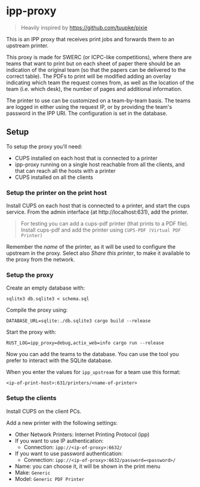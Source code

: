 # ipp-proxy

> Heavily inspired by https://github.com/tuupke/pixie

This is an IPP proxy that receives print jobs and forwards them to an upstream printer.

This proxy is made for SWERC (or ICPC-like competitions), where there are teams that want to print but on each sheet of paper there should be an indication of the original team (so that the papers can be delivered to the correct table).
The PDFs to print will be modified adding an overlay indicating which team the request comes from, as well as the location of the team (i.e. which desk), the number of pages and additional information.

The printer to use can be customized on a team-by-team basis.
The teams are logged in either using the request IP, or by providing the team's password in the IPP URI.
The configuration is set in the database.

## Setup

To setup the proxy you'll need:

- CUPS installed on each host that is connected to a printer
- ipp-proxy running on a single host reachable from all the clients, and that can reach all the hosts with a printer
- CUPS installed on all the clients

### Setup the printer on the print host

Install CUPS on each host that is connected to a printer, and start the cups service.
From the admin interface (at http://localhost:631), add the printer.

> For testing you can add a cups-pdf printer (that prints to a PDF file).
> Install cups-pdf and add the printer using `CUPS-PDF (Virtual PDF Printer)`

Remember the _name_ of the printer, as it will be used to configure the upstream in the proxy.
Select also _Share this printer_, to make it available to the proxy from the network.

### Setup the proxy

Create an empty database with:

```shell
sqlite3 db.sqlite3 < schema.sql
```

Compile the proxy using:

```shell
DATABASE_URL=sqlite:./db.sqlite3 cargo build --release
```

Start the proxy with:

```shell
RUST_LOG=ipp_proxy=debug,actix_web=info cargo run --release
```

Now you can add the teams to the database.
You can use the tool you prefer to interact with the SQLite database.

When you enter the values for `ipp_upstream` for a team use this format:

```
<ip-of-print-host>:631/printers/<name-of-printer>
```

### Setup the clients

Install CUPS on the client PCs.

Add a new printer with the following settings:

- Other Network Printers: Internet Printing Protocol (ipp)
- If you want to use IP authentication:
  - Connection: `ipp://<ip-of-proxy>:6632/`
- If you want to use password authentication:
  - Connection: `ipp://<ip-of-proxy>:6632/password=<password>/`
- Name: you can choose it, it will be shown in the print menu
- Make: `Generic`
- Model: `Generic PDF Printer`
